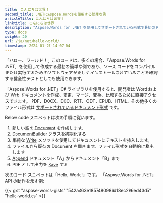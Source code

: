```yaml
---
title: こんにちは世界！
second_title: .NETにAspose.Wordsを使用する簡単な例
articleTitle: こんにちは世界！
linktitle: こんにちは世界
description: "Aspose.Words for .NET を使用してサポートされている形式で最初のドキュメントを作成、編集、保存し、C# のシンプルさと強力さを体験してください。"
type: docs
weight: 20
url: /ja/net/hello-world/
timestamp: 2024-01-27-14-07-04
---
```


「ハロー、ワールド！」このコードは、多くの場合、「Aspose.Words for .NET」を使用して作成する最初の簡単な例であり、ソース コードをコンパイルまたは実行するためのソフトウェアが正しくインストールされていることを確認する健全性テストとしても使用できます。

「Aspose.Words for .NET」C# ライブラリを使用すると、開発者は Word および Web ドキュメントを作成、変更、マージ、変換、比較するために直接アクセスできます。 PDF、DOCX、DOC、RTF、ODT、EPUB、HTML、その他多くのファイル形式は [サポートされているドキュメント形式](/words/ja/net/supported-document-formats/) です。

Below code スニペットは次の手順に従います。

1. 新しい空の [Document](https://reference.aspose.com/words/net/aspose.words/document) を作成します。
1. [DocumentBuilder](https://reference.aspose.com/words/net/aspose.words/documentbuilder/) クラスを初期化する
1. 単純な [Write](https://reference.aspose.com/words/net/aspose.words/documentbuilder/write/) メソッドを使用してドキュメントにテキストを挿入します。
1. ファイルから既存の [Document](https://reference.aspose.com/words/net/aspose.words/document/document/) を開きます。ファイル形式を自動的に検出します
1. [Append](https://reference.aspose.com/words/net/aspose.words/document/appenddocument/) ドキュメント「A」からドキュメント「B」まで
1. PDF として出力を [Save](https://reference.aspose.com/words/net/aspose.words/document/save/) する

次のコード スニペットは「Hello, World!」です。 「Aspose.Words for .NET」API の動作を示す例:

{{< gist "aspose-words-gists" "542a463e1857480986d18ec296ed43d5" "hello-world.cs" >}}

